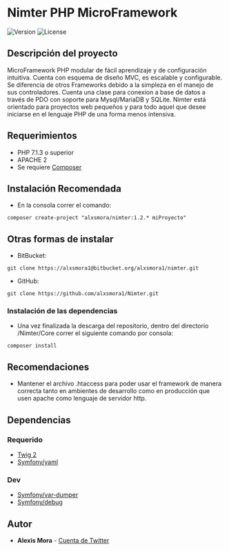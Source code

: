 # Nimter PHP MicroFramework

![Version](https://img.shields.io/badge/version-1.2.0-orange.svg)   ![License](https://img.shields.io/badge/license-MIT-blue.svg)

## Descripción del proyecto

MicroFramework PHP modular de fácil aprendizaje y de configuración intuitiva. Cuenta con esquema de diseño MVC, es escalable y configurable. Se diferencia de otros Frameworks debido a la simpleza en el manejo de sus controladores. Cuenta una clase para conexion a base de datos a través de PDO con soporte para Mysql/MariaDB y SQLite. Nimter está orientado para proyectos web pequeños y para todo aquel que desee iniciarse en el lenguaje PHP de una forma menos intensiva.

## Requerimientos

* PHP 7.1.3 o superior
* APACHE 2
* Se requiere [Composer](https://getcomposer.org/)

## Instalación Recomendada

* En la consola correr el comando:
```shell
composer create-project "alxsmora/nimter:1.2.* miProyecto"
```

## Otras formas de instalar

* BitBucket:
```shell
git clone https://alxsmora1@bitbucket.org/alxsmora1/nimter.git
```

* GitHub:
```shell
git clone https://github.com/alxsmora1/Nimter.git
```

### Instalación de las dependencias

* Una vez finalizada la descarga del repositorio, dentro del directorio /Nimter/Core correr el siguiente comando por consola:
```shell
composer install
```

## Recomendaciones

* Mantener el archivo .htaccess para poder usar el framework de manera correcta tanto en ambientes de desarrollo como en producción que usen apache como lenguaje de servidor http.

## Dependencias

### Requerido

* [Twig 2](https://twig.symfony.com/doc/2.x/)
* [Symfony/yaml](https://symfony.com/doc/current/components/yaml.html)

### Dev

* [Symfony/var-dumper](https://symfony.com/doc/current/components/var_dumper.html)
* [Symfony/debug](https://symfony.com/doc/current/components/debug.html)

## Autor

* **Alexis Mora** - [Cuenta de Twitter](https://twitter.com/alxsmora1)